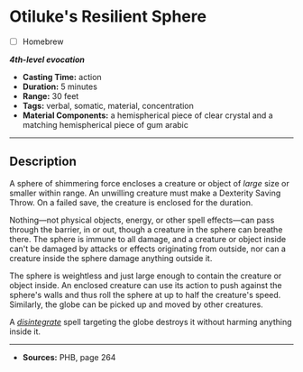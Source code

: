 # Otiluke's Resilient Sphere
- [ ] Homebrew

***4th-level evocation***
- **Casting Time:** action
- **Duration:** 5 minutes
- **Range:** 30 feet
- **Tags:** verbal, somatic, material, concentration
- **Material Components:** a hemispherical piece of clear crystal and a matching hemispherical piece of gum arabic

---

## Description
A sphere of shimmering force encloses a creature or object of *large* size or smaller within range.
An unwilling creature must make a Dexterity Saving Throw.
On a failed save, the creature is enclosed for the duration.

Nothing&mdash;not physical objects, energy, or other spell effects&mdash;can pass through the barrier, in or out, though a creature in the sphere can breathe there.
The sphere is immune to all damage, and a creature or object inside can't be damaged by attacks or effects originating from outside, nor can a creature inside the sphere damage anything outside it.

The sphere is weightless and just large enough to contain the creature or object inside.
An enclosed creature can use its action to push against the sphere's walls and thus roll the sphere at up to half the creature's speed.
Similarly, the globe can be picked up and moved by other creatures.

A [*disintegrate*](./disintegrate) spell targeting the globe destroys it without harming anything inside it.

---

- **Sources:** PHB, page 264

<!-- QA Pass: Very Poor 👎 -->
